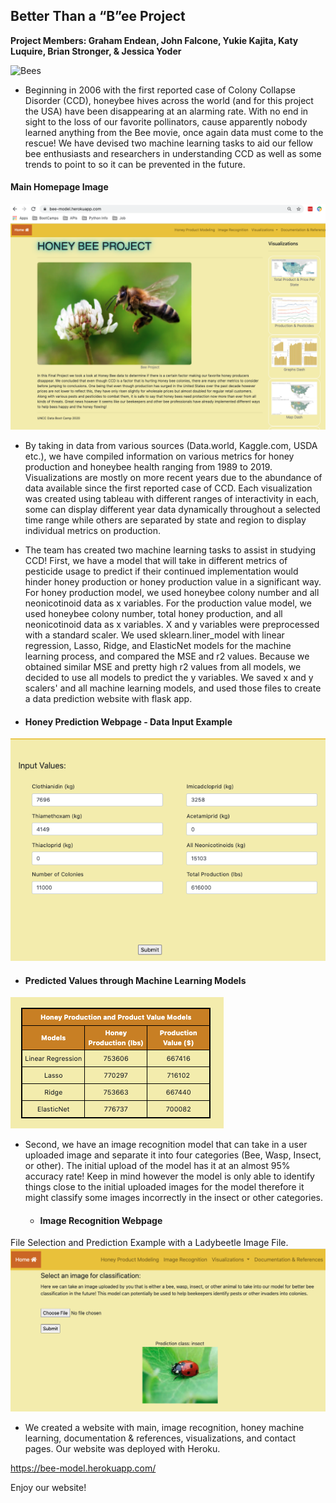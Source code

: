 ## Better Than a “B”ee Project

**Project Members: Graham Endean, John Falcone, Yukie Kajita, Katy Luquire, Brian Stronger, & Jessica Yoder**

![Bees](static/img/Bees-for-Test.png)
 
* Beginning in 2006 with the first reported case of Colony Collapse Disorder (CCD), honeybee hives across the world (and for this project the USA) have been disappearing at an alarming rate. With no end in sight to the loss of our favorite pollinators, cause apparently nobody learned anything from the Bee movie, once again data must come to the rescue! We have devised two machine learning tasks to aid our fellow bee enthusiasts and researchers in understanding CCD as well as some trends to point to so it can be prevented in the future.


#### Main Homepage Image
![main_page](Read_Me_Image/main_page.png)


* By taking in data from various sources (Data.world, Kaggle.com, USDA etc.), we have compiled information on various metrics for honey production and honeybee health ranging from 1989 to 2019.  Visualizations are mostly on more recent years due to the abundance of data available since the first reported case of CCD. Each visualization was created using tableau with different ranges of interactivity in each, some can display different year data dynamically throughout a selected time range while others are separated by state and region to display individual metrics on production.

* The team has created two machine learning tasks to assist in studying CCD! First, we have a model that will take in different metrics of pesticide usage to predict if their continued implementation would hinder honey production or honey production value in a significant way. For honey production model, we used honeybee colony number and all neonicotinoid data as x variables. For the production value model, we used honeybee colony number, total honey production, and all neonicotinoid data as x variables. X and y variables were preprocessed with a standard scaler. We used sklearn.liner_model with linear regression, Lasso, Ridge, and ElasticNet models for the machine learning process, and compared the MSE and r2 values. Because we obtained similar MSE and pretty high r2 values from all models, we decided to use all models to predict the y variables. We saved x and y scalers' and all machine learning models, and used those files to create a data prediction website with flask app.


 * #### Honey Prediction Webpage - Data Input Example
 ![prediction_page](Read_Me_Image/input-data.png)


 * #### Predicted Values through Machine Learning Models
 ![prediction_page](Read_Me_Image/linear-ML-prediction.png)



* Second, we have an image recognition model that can take in a user uploaded image and separate it into four categories (Bee, Wasp, Insect, or other). The initial upload of the model has it at an almost 95% accuracy rate! Keep in mind however the model is only able to identify things close to the initial uploaded images for the model therefore it might classify some images incorrectly in the insect or other categories.


  * #### Image Recognition Webpage
 File Selection and Prediction Example with a Ladybeetle Image File.
 ![prediction_page](Read_Me_Image/machine-learning-image.png)


* We created a website with main, image recognition, honey machine learning, documentation & references, visualizations, and contact pages. Our website was deployed with Heroku. 

 https://bee-model.herokuapp.com/

 Enjoy our website!
